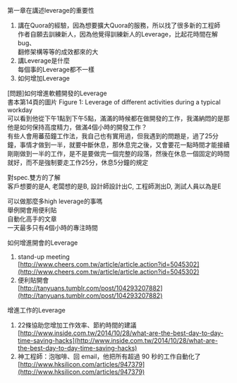 第一章在講述leverage的重要性  
1. 講在Quora的經驗，因為想要擴大Quora的服務，所以找了很多新的工程師  
作者自願去訓練新人，因為他覺得訓練新人的Leverage，比起花時間在解bug、  
翻修架構等等的成效都來的大  
2. 講Leverage是什麼  
每個事的Leverage都不一樣  
3. 如何增加Leverage  
  
[問題]如何增進軟體開發的Leverage  
書本第14頁的圖片 Figure 1: Leverage of different activities during a typical workday  
    可以看到他從下午1點到下午5點，滿滿的時候都在做開發的工作，我滿納悶的是那他是如何保持高度精力，做滿4個小時的開發工作？  
  有些人會用蕃茄鐘工作法，我自己也有實用過，但我遇到的問題是，過了25分鐘，事情才做到一半，就要中斷休息，那休息完之後，又會要花一點時間才能接續剛剛做到一半的工作，是不是要做完一個完整的段落，然後在休息一個固定的時間就好，而不是強制要走工作25分，休息5分鐘的規定  
  
對spec.雙方的了解  
  客戶想要的是A, 老闆想的是B, 設計師設計出C, 工程師測出D, 測試人員以為是E   
  
可以做那麼多high leverage的事嗎  
舉例開會用便利貼  
自動化高手的文章  
一天最多只有4個小時的專注時間  
  
  
如何增進開會的Leverage  
  1. stand-up meeting  
[http://www.cheers.com.tw/article/article.action?id=5045302](http://www.cheers.com.tw/article/article.action?id=5045302)  
  2. 便利貼開會  
[http://tanyuans.tumblr.com/post/104293207882](http://tanyuans.tumblr.com/post/104293207882)  
  
  
增進工作的Leverage  
  1. 22條協助您增加工作效率、節約時間的建議  
[http://www.inside.com.tw/2014/10/28/what-are-the-best-day-to-day-time-saving-hacks](http://www.inside.com.tw/2014/10/28/what-are-the-best-day-to-day-time-saving-hacks)  
  2. 神工程師：泡咖啡、回 email，他把所有超過 90 秒的工作自動化了  
[http://www.hksilicon.com/articles/947379](http://www.hksilicon.com/articles/947379)
